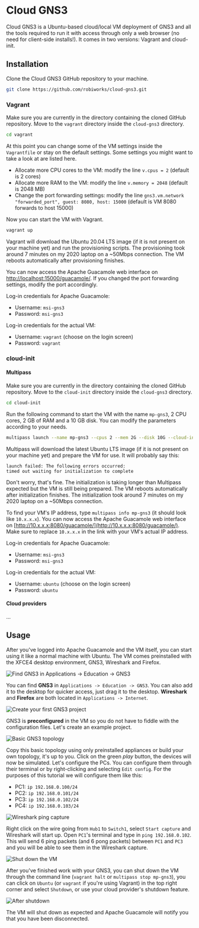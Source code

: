 # Cloud GNS3

Cloud GNS3 is a Ubuntu-based cloud/local VM deployment of GNS3 and all the tools required to run it with access through only a web browser (no need for client-side installs!). It comes in two versions: Vagrant and cloud-init.

## Installation

Clone the Cloud GNS3 GitHub repository to your machine.
```bash
git clone https://github.com/robiworks/cloud-gns3.git
```

### Vagrant

Make sure you are currently in the directory containing the cloned GitHub repository. Move to the `vagrant` directory inside the `cloud-gns3` directory.

```bash
cd vagrant
```

At this point you can change some of the VM settings inside the `Vagrantfile` or stay on the default settings. Some settings you might want to take a look at are listed here.

* Allocate more CPU cores to the VM: modify the line `v.cpus = 2` (default is 2 cores)
* Allocate more RAM to the VM: modify the line `v.memory = 2048` (default is 2048 MB)
* Change the port forwarding settings: modify the line `gns3.vm.network "forwarded_port", guest: 8080, host: 15000` (default is VM 8080 forwards to host 15000)

Now you can start the VM with Vagrant.

```bash
vagrant up
```

Vagrant will download the Ubuntu 20.04 LTS image (if it is not present on your machine yet) and run the provisioning scripts. The provisioning took around 7 minutes on my 2020 laptop on a ~50Mbps connection. The VM reboots automatically after provisioning finishes.

You can now access the Apache Guacamole web interface on [http://localhost:15000/guacamole/](http://localhost:15000/guacamole/). If you changed the port forwarding settings, modify the port accordingly.

Log-in credentials for Apache Guacamole:
* Username: `msi-gns3`
* Password: `msi-gns3`

Log-in credentials for the actual VM:
* Username: `vagrant` (choose on the login screen)
* Password: `vagrant`

### cloud-init

#### Multipass

Make sure you are currently in the directory containing the cloned GitHub repository. Move to the `cloud-init` directory inside the `cloud-gns3` directory.

```bash
cd cloud-init
```

Run the following command to start the VM with the name `mp-gns3`, 2 CPU cores, 2 GB of RAM and a 10 GB disk. You can modify the parameters according to your needs.

```bash
multipass launch --name mp-gns3 --cpus 2 --mem 2G --disk 10G --cloud-init cloud-config.yaml
```

Multipass will download the latest Ubuntu LTS image (if it is not present on your machine yet) and prepare the VM for use. It will probably say this:
```
launch failed: The following errors occurred:                                   
timed out waiting for initialization to complete
```
Don't worry, that's fine. The initialization is taking longer than Multipass expected but the VM is still being prepared. The VM reboots automatically after initialization finishes. The initialization took around 7 minutes on my 2020 laptop on a ~50Mbps connection.

To find your VM's IP address, type `multipass info mp-gns3` (it should look like `10.x.x.x`). You can now access the Apache Guacamole web interface on [http://10.x.x.x:8080/guacamole/](http://10.x.x.x:8080/guacamole/). Make sure to replace `10.x.x.x` in the link with your VM's actual IP address.

Log-in credentials for Apache Guacamole:
* Username: `msi-gns3`
* Password: `msi-gns3`

Log-in credentials for the actual VM:
* Username: `ubuntu` (choose on the login screen)
* Password: `ubuntu`

#### Cloud providers

...

## Usage

After you've logged into Apache Guacamole and the VM itself, you can start using it like a normal machine with Ubuntu. The VM comes preinstalled with the XFCE4 desktop environment, GNS3, Wireshark and Firefox.

![Find GNS3 in Applications -> Education -> GNS3](https://i.imgur.com/cVhcHjG.png)

You can find **GNS3** in `Applications -> Education -> GNS3`. You can also add it to the desktop for quicker access, just drag it to the desktop. **Wireshark** and **Firefox** are both located in `Applications -> Internet`.

![Create your first GNS3 project](https://i.imgur.com/2pFIHal.png)

GNS3 is **preconfigured** in the VM so you do not have to fiddle with the configuration files. Let's create an example project.

![Basic GNS3 topology](https://i.imgur.com/RMkL7J7.png)

Copy this basic topology using only preinstalled appliances or build your own topology, it's up to you. Click on the green *play* button, the devices will now be simulated. Let's configure the PCs. You can configure them through their terminal or by right-clicking and selecting `Edit config`. For the purposes of this tutorial we will configure them like this:

* PC1: `ip 192.168.0.100/24`
* PC2: `ip 192.168.0.101/24`
* PC3: `ip 192.168.0.102/24`
* PC4: `ip 192.168.0.103/24`

![Wireshark ping capture](https://i.imgur.com/zxzhwii.png)

Right click on the wire going from `Hub1` to `Switch1`, select `Start capture` and Wireshark will start up. Open `PC1`'s terminal and type in `ping 192.168.0.102`. This will send 6 ping packets (and 6 pong packets) between `PC1` and `PC3` and you will be able to see them in the Wireshark capture.

![Shut down the VM](https://i.imgur.com/5jreeSm.png)

After you've finished work with your GNS3, you can shut down the VM through the command line (`vagrant halt` or `multipass stop mp-gns3`), you can click on `Ubuntu` (or `vagrant` if you're using Vagrant) in the top right corner and select `Shutdown`, or use your cloud provider's shutdown feature.

![After shutdown](https://i.imgur.com/7ANzt9q.png)

The VM will shut down as expected and Apache Guacamole will notify you that you have been disconnected.
